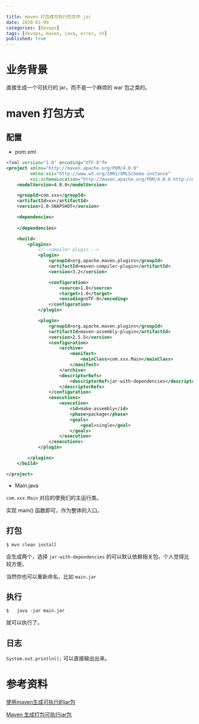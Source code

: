 ```yaml
---

title: maven 打包成可执行的文件 jar
date: 2020-01-09
categories: [Devops]
tags: [devops, maven, java, error, sh]
published: true
---
```


# 业务背景

直接生成一个可执行的 jar，而不是一个麻烦的 war 包之类的。

# maven 打包方式

## 配置

- pom.xml

```xml
<?xml version="1.0" encoding="UTF-8"?>
<project xmlns="http://maven.apache.org/POM/4.0.0"
         xmlns:xsi="http://www.w3.org/2001/XMLSchema-instance"
         xsi:schemaLocation="http://maven.apache.org/POM/4.0.0 http://maven.apache.org/xsd/maven-4.0.0.xsd">
    <modelVersion>4.0.0</modelVersion>

    <groupId>com.xxx</groupId>
    <artifactId>xx</artifactId>
    <version>1.0-SNAPSHOT</version>

    <dependencies>
        
    </dependencies>

    <build>
        <plugins>
            <!--compiler plugin -->
            <plugin>
                <groupId>org.apache.maven.plugins</groupId>
                <artifactId>maven-compiler-plugin</artifactId>
                <version>3.2</version>

                <configuration>
                    <source>1.8</source>
                    <target>1.8</target>
                    <encoding>UTF-8</encoding>
                </configuration>
            </plugin>

            <plugin>
                <groupId>org.apache.maven.plugins</groupId>
                <artifactId>maven-assembly-plugin</artifactId>
                <version>2.5.5</version>
                <configuration>
                    <archive>
                        <manifest>
                            <mainClass>com.xxx.Main</mainClass>
                        </manifest>
                    </archive>
                    <descriptorRefs>
                        <descriptorRef>jar-with-dependencies</descriptorRef>
                    </descriptorRefs>
                </configuration>
                <executions>
                    <execution>
                        <id>make-assembly</id>
                        <phase>package</phase>
                        <goals>
                            <goal>single</goal>
                        </goals>
                    </execution>
                </executions>
            </plugin>

        </plugins>
    </build>

</project>
```

- Main.java

`com.xxx.Main` 对应的使我们的主运行类。

实现 main() 函数即可，作为整体的入口。

## 打包

```
$ mvn clean install
```

会生成两个，选择 `jar-with-dependencies` 的可以默认依赖相关包，个人觉得比较方便。

当然你也可以重新命名，比如 `main.jar`

## 执行

```
$   java -jar main.jar
```

就可以执行了。

## 日志

`System.out.println();` 可以直接输出出来。

# 参考资料

[使用maven生成可执行的jar包](https://www.cnblogs.com/justinzhang/p/4975727.html)

[Maven 生成打包可执行jar包](https://blog.csdn.net/daerzei/article/details/82883472)

